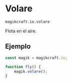 
# Volare

`magikcraft.io.volare`

Flota en el aire.

## Ejemplo

```javascript
const magik = magikcraft.io;

function fly() {
    magik.volare();
}
```
